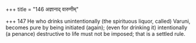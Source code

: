 +++
title = "146 अज्ञानाद् वारुणीम्"

+++
147	He who drinks unintentionally (the spirituous liquor, called) Varuni, becomes pure by being initiated (again); (even for drinking it) intentionally (a penance) destructive to life must not be imposed; that is a settled rule.